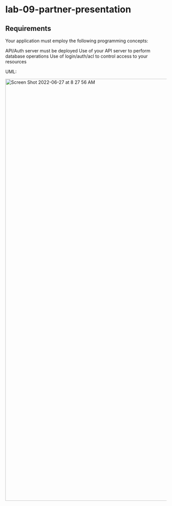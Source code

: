 # lab-09-partner-presentation

## Requirements

Your application must employ the following programming concepts:

API/Auth server must be deployed
Use of your API server to perform database operations
Use of login/auth/acl to control access to your resources



UML:

<img width="1313" alt="Screen Shot 2022-06-27 at 8 27 56 AM" src="https://user-images.githubusercontent.com/91757275/175977237-e10795d2-8f1e-463f-8228-f5f375a1600d.png">
